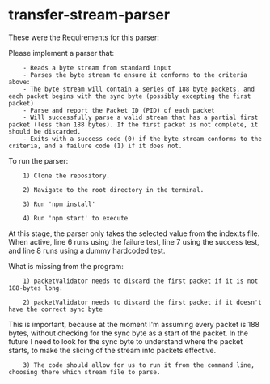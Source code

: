 # transfer-stream-parser

These were the Requirements for this parser:

Please implement a parser that:

        - Reads a byte stream from standard input
        - Parses the byte stream to ensure it conforms to the criteria above:
        - The byte stream will contain a series of 188 byte packets, and each packet begins with the sync byte (possibly excepting the first packet)
        - Parse and report the Packet ID (PID) of each packet
        - Will successfully parse a valid stream that has a partial first packet (less than 188 bytes). If the first packet is not complete, it should be discarded.
        - Exits with a success code (0) if the byte stream conforms to the criteria, and a failure code (1) if it does not.

To run the parser:

        1) Clone the repository.

        2) Navigate to the root directory in the terminal.
        
        3) Run 'npm install'
        
        4) Run 'npm start' to execute

At this stage, the parser only takes the selected value from the index.ts file. When active, line 6 runs using the failure test, line 7 using the success test, and line 8 runs using a dummy hardcoded test.

What is missing from the program:

        1) packetValidator needs to discard the first packet if it is not 188-bytes long.

        2) packetValidator needs to discard the first packet if it doesn't have the correct sync byte

This is important, because at the moment I'm assuming every packet is 188 bytes, without checking for the sync byte as a start of the packet.
In the future I need to look for the sync byte to understand where the packet starts, to make the slicing of the stream into packets effective.

        3) The code should allow for us to run it from the command line, choosing there which stream file to parse.